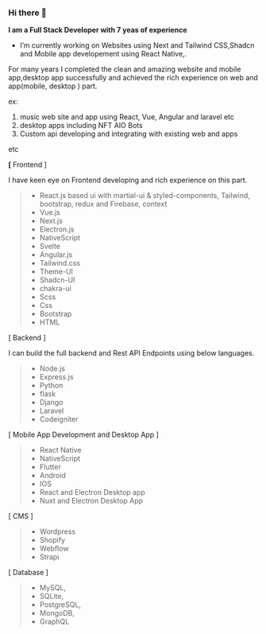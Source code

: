### Hi there 👋

**I am a Full Stack Developer with 7 yeas of experience**

- I’m currently working on Websites using Next and Tailwind CSS,Shadcn and Mobile app developement using React Native,.

For many years I completed the clean and amazing website and mobile app,desktop app successfully and achieved the rich experience on web and app(mobile, desktop ) part.

ex: 
1. music web site and app using React, Vue, Angular and laravel etc
2. desktop apps including NFT AIO Bots
3. Custom api developing and integrating with existing web and apps

etc


**[** Frontend ] 

 I have keen eye on Frontend developing and rich  experience on this part.
 

> - React.js based ui with martial-ui & styled-components, Tailwind, bootstrap, redux and Firebase, context
> - Vue.js
> - Next.js
> - Electron.js
> - NativeScript
> - Svelte
> - Angular.js
> - Tailwind.css
> - Theme-UI
> - Shadcn-UI
> - chakra-ui
> - Scss
> - Css
> - Bootstrap
> - HTML

[ Backend ]

I can build the full backend and  Rest API Endpoints using below languages.

> - Node.js
> - Express.js
> - Python
> - flask
> - Django
> - Laravel
> - Codeigniter

[ Mobile App Development and Desktop App ]

> - React Native
> - NativeScript
> - Flutter
> - Android
> - IOS
> - React and Electron Desktop app
> - Nuxt and Electron Desktop App

[ CMS ]

> - Wordpress
> - Shopify
> - Webflow
> - Strapi

[ Database ]
> - MySQL,
> - SQLite,
> - PostgreSQL,
> - MongoDB,
> - GraphQL

<!--
**wangtiger317/wangtiger317** is a ✨ _special_ ✨ repository because its `README.md` (this file) appears on your GitHub profile.

Here are some ideas to get you started:

- 🔭 I’m currently working on ...
- 🌱 I’m currently learning ...
- 👯 I’m looking to collaborate on ...
- 🤔 I’m looking for help with ...
- 💬 Ask me about ...
- 📫 How to reach me: ...
- 😄 Pronouns: ...
- ⚡ Fun fact: ...
-->
